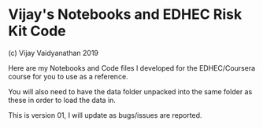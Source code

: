 # Vijay's Notebooks and EDHEC Risk Kit Code
(c) Vijay Vaidyanathan 2019

Here are my Notebooks and Code files I developed for the EDHEC/Coursera course for you to use as a reference.

You will also need to have the data folder unpacked into the same folder as these in order to load the data in.

This is version 01, I will update as bugs/issues are reported.
